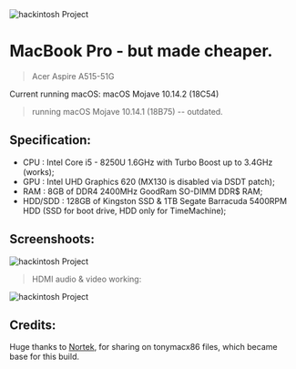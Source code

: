 <img src="https://i.imgur.com/n7CC8RU.png" title="hackintosh" alt="hackintosh Project">

# MacBook Pro - but made cheaper.

> Acer Aspire A515-51G


Current running macOS: macOS Mojave 10.14.2 (18C54)
> running macOS Mojave 10.14.1 (18B75) -- outdated.

## Specification:
 - CPU : Intel Core i5 - 8250U 1.6GHz with Turbo Boost up to 3.4GHz (works);
 - GPU : Intel UHD Graphics 620 (MX130 is disabled via DSDT patch);
 - RAM : 8GB of DDR4 2400MHz GoodRam SO-DIMM DDR$ RAM;
 - HDD/SDD : 128GB of Kingston SSD & 1TB Segate Barracuda 5400RPM HDD (SSD for boot drive, HDD only for TimeMachine);
## Screenshoots:
<img src="https://i.imgur.com/axDujSd.png" title="hackintosh" alt="hackintosh Project">

> HDMI audio & video working:
<img src="https://i.imgur.com/xr3BUMT.png" title="hackintosh" alt="hackintosh Project">

## Credits: 
Huge thanks to <a href = "https://www.tonymacx86.com/members/nortek.1202534/">Nortek</a>, for sharing on tonymacx86 files, which became base for this build.

